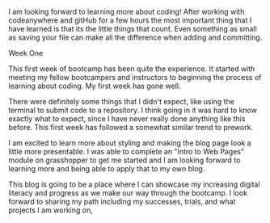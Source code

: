I am looking forward to learning more about coding!
After working with codeanywhere and gitHub for a few hours the most important thing that I have learned is that its the little things that count. Even something as small as saving your file can make all the difference when adding and committing.

Week One

This first week of bootcamp has been quite the experience. It started with meeting my fellow bootcampers and instructors to beginning the process of learning about coding. My first week has gone well. 

There were definitely some things that I didn't expect, like using the terminal to submit code to a repository. I think going in it was hard to know exactly what to expect, since I have never really done anything like this before. This first week has followed a somewhat similar trend to prework.

I am excited to learn more about styling and making the blog page look a little more presentable. I was able to complete an "Intro to Web Pages" module on grasshopper to get me started and I am looking forward to learning more and being able to apply that to my own blog.

This blog is going to be a place where I can showcase my increasing digital literacy and progress as we make our way through the bootcamp. I look forward to sharing my path including my successes, trials, and what projects I am working on,
